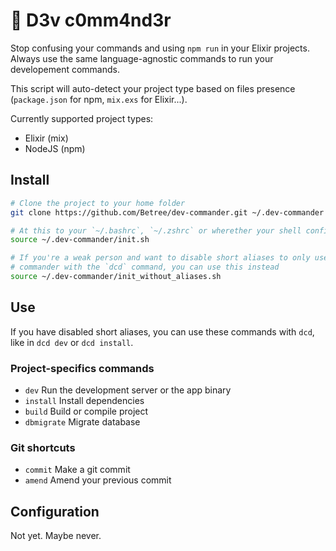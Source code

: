 # 🦍 D3v c0mm4nd3r

Stop confusing your commands and using `npm run` in your Elixir projects.
Always use the same language-agnostic commands to run your developement commands.

This script will auto-detect your project type based on files presence (`package.json`
for npm, `mix.exs` for Elixir...).

Currently supported project types:

- Elixir (mix)
- NodeJS (npm)

## Install

```bash
# Clone the project to your home folder
git clone https://github.com/Betree/dev-commander.git ~/.dev-commander

# At this to your `~/.bashrc`, `~/.zshrc` or wherether your shell config is
source ~/.dev-commander/init.sh

# If you're a weak person and want to disable short aliases to only use
# commander with the `dcd` command, you can use this instead
source ~/.dev-commander/init_without_aliases.sh
```

## Use

If you have disabled short aliases, you can use these commands with `dcd`, like
in `dcd dev` or `dcd install`.

### Project-specifics commands

- `dev` Run the development server or the app binary
- `install` Install dependencies
- `build` Build or compile project
- `dbmigrate` Migrate database

### Git shortcuts

- `commit` Make a git commit
- `amend` Amend your previous commit

## Configuration

Not yet. Maybe never.

